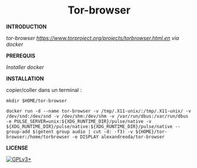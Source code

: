 # **<center>Tor-browser</center>**


**INTRODUCTION**

*tor-browser https://www.torproject.org/projects/torbrowser.html.en via docker*


**PREREQUIS**

*Installer docker*


**INSTALLATION**

copier/coller dans un terminal :

    mkdir $HOME/tor-browser

    docker run -d --name tor-browser -v /tmp/.X11-unix/:/tmp/.X11-unix/ -v /dev/snd:/dev/snd -v /dev/shm:/dev/shm -v /var/run/dbus:/var/run/dbus -e PULSE_SERVER=unix:${XDG_RUNTIME_DIR}/pulse/native -v ${XDG_RUNTIME_DIR}/pulse/native:${XDG_RUNTIME_DIR}/pulse/native --group-add $(getent group audio | cut -d: -f3) -v ${HOME}/tor-browser:/home/torbrowser -e DISPLAY alexandreoda/tor-browser


**LICENSE**

[![GPLv3+](http://gplv3.fsf.org/gplv3-127x51.png)](https://github.com/oda-alexandre/tor-browser/blob/master/LICENSE)
